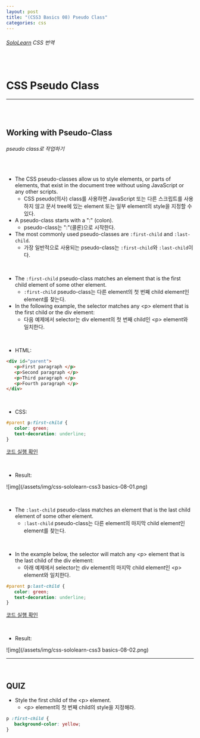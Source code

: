 ```yaml
---
layout: post
title: "(CSS3 Basics 08) Pseudo Class"
categories: css
---
```


###### [SoloLearn](https://www.sololearn.com/) CSS 번역

<br>

# CSS Pseudo Class

------

<br>

<br>

## Working with Pseudo-Class

###### pseudo class로 작업하기

<br>

- The CSS pseudo-classes allow us to style elements, or parts of elements, that exist in the document tree without using JavaScript or any other scripts.
  - CSS pseudo(의사) class를 사용하면 JavaScript 또는 다른 스크립트를 사용하지 않고 문서 tree에 있는 element 또는 일부 element의 style을 지정할 수 있다.
- A pseudo-class starts with a ":" (colon).
  - pseudo-class는 ":"(콜론)으로 시작한다.
- The most commonly used pseudo-classes are `:first-child` and `:last-child`.
  - 가장 일반적으로 사용되는 pseudo-class는 `:first-child`와 `:last-child`이다.

<br>

- The `:first-child` pseudo-class matches an element that is the first child element of some other element.
  - `:first-child` pseudo-class는 다른 element의 첫 번째 child element인 element를 찾는다.
- In the following example, the selector matches any \<p> element that is the first child or the div element:
  - 다음 예제에서 selector는 div element의 첫 번째 child인 \<p> element와 일치한다.

<br>

- HTML:

```html
<div id="parent">
   <p>First paragraph </p>
   <p>Second paragraph </p>
   <p>Third paragraph </p>
   <p>Fourth paragraph </p>
</div>
```

<br>

- CSS:

```css
#parent p:first-child {
   color: green;
   text-decoration: underline;
}
```

[코드 실행 확인](https://code.sololearn.com/591/#css)

<br>

- Result:

![img](/assets/img/css-sololearn-css3 basics-08-01.png)

<br>

- The `:last-child` pseudo-class matches an element that is the last child element of some other element.
  - `:last-child` pseudo-class는 다른 element의 마지막 child element인 element를 찾는다.

<br>

- In the example below, the selector will match any \<p> element that is the last child of the div element:
  - 아래 예제에서 selector는 div element의 마지막 child element인 \<p> element와 일치한다.

```css
#parent p:last-child {
   color: green;
   text-decoration: underline;
}
```

[코드 실행 확인](https://code.sololearn.com/592/#css)

<br>

- Result:

![img](/assets/img/css-sololearn-css3 basics-08-02.png)

------

<br>

## QUIZ

- Style the first child of the \<p> element.
  - \<p> element의 첫 번째 child의 style을 지정해라.

```css
p :first-child {
   background-color: yellow;
}
```

<br>